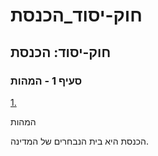 # חוק-יסוד_הכנסת

## חוק-יסוד: הכנסת

### סעיף 1 - המהות

[1.](https://he.wikisource.org/wiki/חוק-יסוד:_הכנסת#s_yp_1)

המהות

הכנסת היא בית הנבחרים של המדינה.